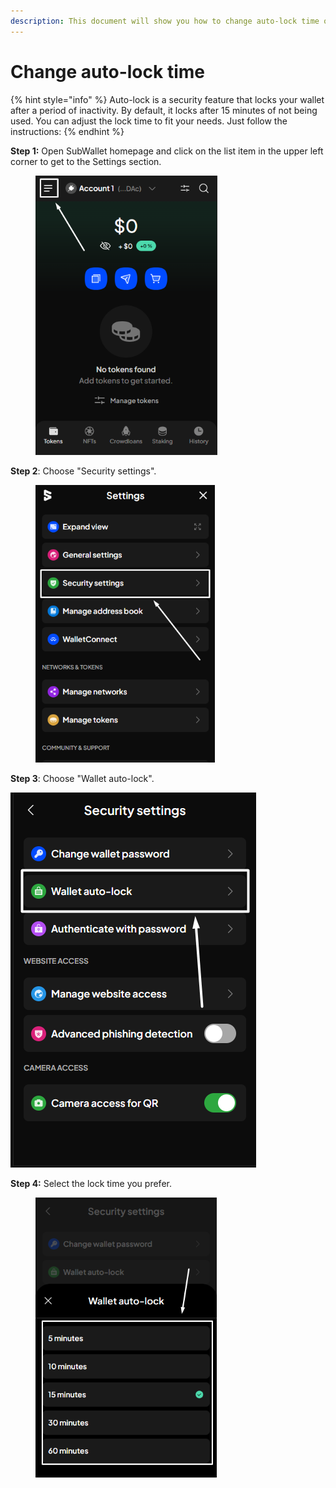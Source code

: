 ```yaml
---
description: This document will show you how to change auto-lock time on SubWallet.
---
```


# Change auto-lock time

{% hint style="info" %}
Auto-lock is a security feature that locks your wallet after a period of inactivity. By default, it locks after 15 minutes of not being used. You can adjust the lock time to fit your needs. Just follow the instructions:
{% endhint %}

**Step 1:** Open SubWallet homepage and click on the list item in the upper left corner to get to the Settings section.

<div align="left">

<figure><img src="../../../.gitbook/assets/image (899).png" alt="" width="291"><figcaption></figcaption></figure>

</div>

**Step 2**: Choose "Security settings".

<div align="left">

<figure><img src="../../../.gitbook/assets/image (900).png" alt="" width="287"><figcaption></figcaption></figure>

</div>

**Step 3**: Choose "Wallet auto-lock".

![](<../../../.gitbook/assets/image (598).png>)

**Step 4:** Select the lock time you prefer.

<div align="left">

<figure><img src="../../../.gitbook/assets/image (902).png" alt="" width="290"><figcaption></figcaption></figure>

</div>
